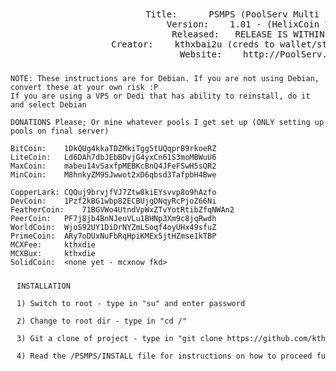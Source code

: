 <center><pre>
<div id='titlenshit' style='padding:10 10 10 10;width:800; word-wrap:break-word;'>Title:      PSMPS (PoolServ Multi Pool Script)
Version:    1.01 - (HelixCoin Version)
Released:   RELEASE IS WITHIN 1 WEEK
Creator:    kthxbai2u (creds to wallet/stratum/mpos makers)
Website:    http://PoolServ.info/</div></pre></center>

<pre><code>NOTE: These instructions are for Debian. If you are not using Debian, convert these at your own risk :P
If you are using a VPS or Dedi that has ability to reinstall, do it and select Debian
</code></pre>

<pre><code>DONATIONS Please; Or mine whatever pools I get set up (ONLY setting up pools on final server)   

BitCoin:    1DkQUg4kkaTDZMkiTgg5tUQqprB9rkoeRZ
LiteCoin:   Ld6DAh7dbJEbBDvjG4yxCn61S3moMBWuU6
MaxCoin:    mabeu14vSaxfpMEBKcBnQ4JFeFSwH5sQR2
MinCoin:    M8hnkyZM9SJwwot2xD6qbsd3TafpbH4Bwe

CopperLark: CQQuj9brvjfVJ7Ztw8kiEYsvvp8o9hAzfo
DevCoin:    1Pzf2kBG1wbp82ECBUjgDNqyRcPjoZ66Ni
FeatherCoin:    71BGVWo4UtndVpWxZTvYotRtibZfqNWAn2
PeerCoin:   PF7j8jb4BnNJeuVLu1BHNp3Xm9c8jqRwdh
WorldCoin:  WjoS92UY1DiDrNYZmLSoqf4oyUHx49sfuZ
PrimeCoin:  ARy7oDUxNuFbRqHpiKMEx5jtHZmse1kTBP
MCXFee:     kthxdie
MCXBux:     kthxdie
SolidCoin:  &lt;none yet - mcxnow fkd&gt;
</code></pre>

<pre><code><div id='titlenshit' style='padding:10 10 10 10;text-align:left;width:780px;word-wrap:break-word;'>INSTALLATION

1) Switch to root - type in "su" and enter password

2) Change to root dir - type in "cd /"

3) Git a clone of project - type in "git clone https://github.com/kthxbai2u/PSMPS.git /PSMPS/"

4) Read the /PSMPS/INSTALL file for instructions on how to proceed further with installation.

</div></code></pre>

</article></center>
